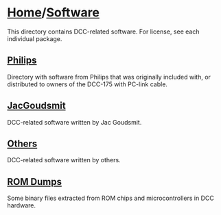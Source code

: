 # [Home](..)/[Software](.)
This directory contains DCC-related software. For license, see each individual package.

## [Philips](./Philips)
Directory with software from Philips that was originally included with, or distributed to owners of the DCC-175 with PC-link cable.

## [JacGoudsmit](./JacGoudsmit)
DCC-related software written by Jac Goudsmit.

## [Others](./Others)
DCC-related software written by others.

## [ROM Dumps](./ROM)
Some binary files extracted from ROM chips and microcontrollers in DCC hardware.